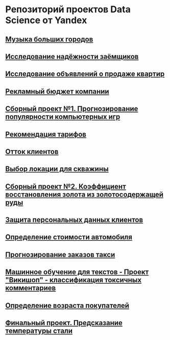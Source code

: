 # Репозиторий проектов Data Science от Yandex
## [Музыка больших городов](https://github.com/natkor18/Data_Science_yandex_project/tree/main/yandex_musik)
## [Исследование надёжности заёмщиков](https://github.com/natkor18/Data_Science_yandex_project/tree/main/reliability-of-borrowers)
## [Исследование объявлений о продаже квартир](https://github.com/natkor18/Data_Science_yandex_project/tree/main/sale-of-apartments)
## [Рекламный бюджет компании](https://github.com/natkor18/Data_Science_yandex_project/tree/main/advertising_budget_of_Megaline)
## [Сборный проект №1. Прогнозирование популярности компьютерных игр](https://github.com/natkor18/Data_Science_yandex_project/tree/main/predicting-success-game)
## [Рекомендация тарифов](https://github.com/natkor18/Data_Science_yandex_project/blob/main/recommendation_of_tariffs/readme.md)
## [Отток клиентов](https://github.com/natkor18/Data_Science_yandex_project/tree/main/customer_outflow)
## [Выбор локации для скважины](https://github.com/natkor18/Data_Science_yandex_project/tree/main/choosing-location-well)
## [Сборный проект №2. Коэффициент восстановления золота из золотосодержащей руды](https://github.com/natkor18/Data_Science_yandex_project/tree/main/recovery-coefficient-gold)
## [Защита персональных данных клиентов](https://github.com/natkor18/Data_Science_yandex_project/tree/main/protection-of-personal-data)
## [Определение стоимости автомобиля](https://github.com/natkor18/Data_Science_yandex_project/tree/main/cost-of-the-car)
## [Прогнозирование заказов такси](https://github.com/natkor18/Data_Science_yandex_project/tree/main/forecasting_taxi_orders)
## [Машинное обучение для текстов - Проект "Викишоп" - классификация токсичных комментариев](https://github.com/natkor18/Data_Science_yandex_project/tree/main/toxic_comments)
## [Определение возраста покупателей](https://github.com/natkor18/Data_Science_yandex_project/tree/main/determining_age_buyers)
## [Финальный проект. Предсказание температуры стали](https://github.com/natkor18/Data_Science_yandex_project/tree/main/steel_temperature_predict)
